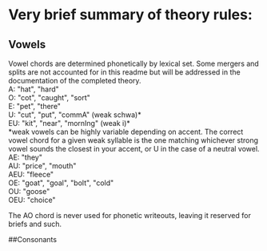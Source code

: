 # Very brief summary of theory rules:  

## Vowels  

Vowel chords are determined phonetically by lexical set. Some mergers and splits are not accounted for in this readme but will be addressed in the documentation of the completed theory.  
A: "hat", "hard"  
O: "cot", "caught", "sort"  
E: "pet", "there"  
U: "cut", "put", "commA" (weak schwa)*  
EU: "kit", "near", "mornIng" (weak i)*  
*weak vowels can be highly variable depending on accent. The correct vowel chord for a given weak syllable is the one matching whichever strong vowel sounds the closest in your accent, or U in the case of a neutral vowel.  
AE: "they"  
AU: "price", "mouth"  
AEU: "fleece"  
OE: "goat", "goal", "bolt", "cold"  
OU: "goose"  
OEU: "choice"  

The AO chord is never used for phonetic writeouts, leaving it reserved for briefs and such.  

##Consonants
